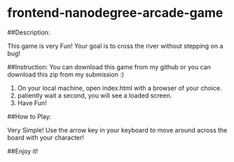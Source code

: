 frontend-nanodegree-arcade-game
===============================

##Description:

This game is very Fun! Your goal is to cross the river without stepping on a bug!

##Instruction:
You can download this game from my github or you can download this zip from my submission :)

1. On your local machine, open index.html with a browser of your choice.
2. patiently wait a second, you will see a loaded screen.
3. Have Fun!

##How to Play:

Very Simple!
Use the arrow key in your keyboard to move around across the board with your character!


##Enjoy it!
